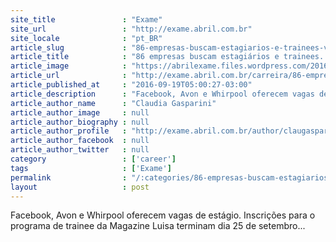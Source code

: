 ```yaml
---
site_title               : "Exame"
site_url                 : "http://exame.abril.com.br"
site_locale              : "pt_BR"
article_slug             : "86-empresas-buscam-estagiarios-e-trainees-veja-lista"
article_title            : "86 empresas buscam estagiários e trainees. Veja lista"
article_image            : "https://abrilexame.files.wordpress.com/2016/09/size_960_16_9_thinkstockphotos-4937113998.jpg?quality=70&strip=all&w=960"
article_url              : "http://exame.abril.com.br/carreira/86-empresas-buscam-estagiarios-e-trainees-veja-lista/"
article_published_at     : "2016-09-19T05:00:27-03:00"
article_description      : "Facebook, Avon e Whirpool oferecem vagas de estágio. Inscrições para o programa de trainee da Magazine Luisa terminam dia 25 de setembro..."
article_author_name      : "Claudia Gasparini"
article_author_image     : null
article_author_biography : null
article_author_profile   : "http://exame.abril.com.br/author/claugasparini/"
article_author_facebook  : null
article_author_twitter   : null
category                 : ['career']
tags                     : ['Exame']
permalink                : "/:categories/86-empresas-buscam-estagiarios-e-trainees-veja-lista/"
layout                   : post
---
```


Facebook, Avon e Whirpool oferecem vagas de estágio. Inscrições para o programa de trainee da Magazine Luisa terminam dia 25 de setembro...

